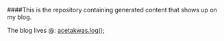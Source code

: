####This is the repository containing generated content that shows up on my blog.

The blog lives @: [acetakwas.log();](http://takwas.github.io/)

